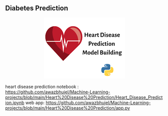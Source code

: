 ## Diabetes Prediction

<p align="center">
  <img src="https://github.com/awazbhujel/Machine-Learning-projects/blob/main/Heart%20Disease%20Prediction/heart%20disease.png"  title="hover text">
</p>

heart disease  prediction notebook : https://github.com/awazbhujel/Machine-Learning-projects/blob/main/Heart%20Disease%20Prediction/Heart_Disease_Prediction.ipynb
web app: https://github.com/awazbhujel/Machine-Learning-projects/blob/main/Heart%20Disease%20Prediction/app.py
